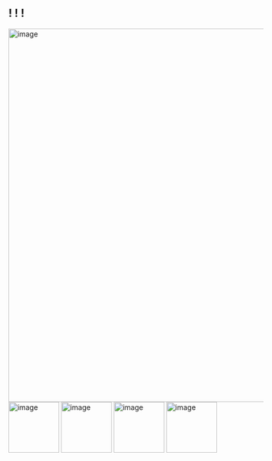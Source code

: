 ## ! ! !
<img width="736" height="736" alt="image" src="https://github.com/user-attachments/assets/e25565c5-b76b-4b9d-bd05-a7505d52b035" />






<img width="100" height="100" alt="image" src="https://github.com/user-attachments/assets/b0e7c213-05a3-447e-92b1-e95631fd601a" /> 
<img width="100" height="100" alt="image" src="https://github.com/user-attachments/assets/26e17a46-fa81-4efc-821b-cda4b52d7daf" /> 
<img width="100" height="100" alt="image" src="https://github.com/user-attachments/assets/86d53e99-7a35-4e8b-a2ba-f6d163f209ad" /> 
<img width="100" height="100" alt="image" src="https://github.com/user-attachments/assets/d2aa59c6-ff7d-4e6d-9da5-63f759e82fa6" />



